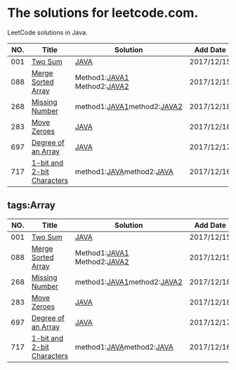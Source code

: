 The solutions for leetcode.com.
========================
LeetCode solutions in Java.




|NO.|Title|Solution|Add Date|Difficulty|
|---|-----|--------|--------|----------|
|001|[Two Sum][001]|[JAVA](_001_TwoSum.java)|2017/12/15|Easy|
|088|[Merge Sorted Array][088]|Method1:[JAVA1](_088_MergeSortedArray.java) Method2:[JAVA2](_088_MergeSortedArray_with_NoMoreSpace.java)|2017/12/15|Easy|
|268|[Missing Number][268]|method1:[JAVA1](_268_MissingNumber.java)method2:[JAVA2](_268_MissingNumber_2.java)|2017/12/18|Easy|
|283|[Move Zeroes][283]|[JAVA](_283_MoveZeroes.java)|2017/12/18|Easy|
|697|[Degree of an Array][001]|[JAVA](_697_DegreeofanArray.java)|2017/12/17|Easy|
|717|[1-bit and 2-bit Characters][717]|method1:[JAVA](_717_1bit_and_2bitCharacters.java)method2:[JAVA](_717_1bit_and_2bitCharacters_2.java)|2017/12/16|Easy|

## tags:Array
|NO.|Title|Solution|Add Date|Difficulty|
|---|-----|--------|--------|----------|
|001|[Two Sum][001]|[JAVA](_001_TwoSum.java)|2017/12/15|Easy|
|088|[Merge Sorted Array][088]|Method1:[JAVA1](_088_MergeSortedArray.java) Method2:[JAVA2](_088_MergeSortedArray_with_NoMoreSpace.java)|2017/12/15|Easy|
|268|[Missing Number][268]|method1:[JAVA1](_268_MissingNumber.java)method2:[JAVA2](_268_MissingNumber_2.java)|2017/12/18|Easy|
|283|[Move Zeroes][283]|[JAVA](_283_MoveZeroes.java)|2017/12/18|Easy|
|697|[Degree of an Array][001]|[JAVA](_697_DegreeofanArray.java)|2017/12/17|Easy|
|717|[1-bit and 2-bit Characters][717]|method1:[JAVA](_717_1bit_and_2bitCharacters.java)method2:[JAVA](_717_1bit_and_2bitCharacters_2.java)|2017/12/16|Easy|

[001]:https://leetcode.com/problems/two-sum/description/
[088]:https://leetcode.com/problems/merge-sorted-array/description/
[268]:https://leetcode.com/problems/missing-number/description/
[283]:https://leetcode.com/problems/move-zeroes/
[697]:https://leetcode.com/problems/degree-of-an-array/
[717]:https://leetcode.com/problems/1-bit-and-2-bit-characters/description/














